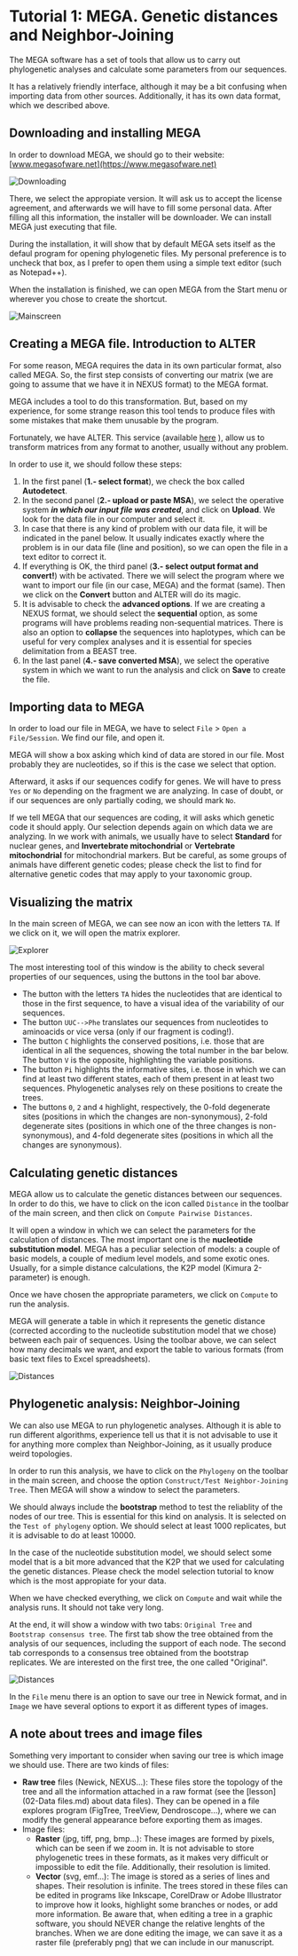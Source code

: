 # Tutorial 1: MEGA. Genetic distances and Neighbor-Joining

The MEGA software has a set of tools that allow us to carry out phylogenetic analyses and calculate some parameters from our sequences.

It has a relatively friendly interface, although it may be a bit confusing when importing data from other sources. Additionally, it has its own data format, which we described above.

## Downloading and installing MEGA

In order to download MEGA, we should go to their website: [www.megasofware.net](https://www.megasofware.net)

![Downloading](media/TMega-01-Download.png)

There, we select the appropiate version. It will ask us to accept the license agreement, and afterwards we will have to fill some personal data. After filling all this information, the installer will be downloader. We can install MEGA just executing that file.

During the installation, it will show that by default MEGA sets itself as the defaul program for opening phylogenetic files. My personal preference is to uncheck that box, as I prefer to open them using a simple text editor (such as Notepad++).

When the installation is finished, we can open MEGA from the Start menu or wherever you chose to create the shortcut.

![Mainscreen](media/TMega-02-Mainscreen.png)

## Creating a MEGA file. Introduction to ALTER

For some reason, MEGA requires the data in its own particular format, also called MEGA. So, the first step consists of converting our matrix (we are going to assume that we have it in NEXUS format) to the MEGA format.

MEGA includes a tool to do this transformation. But, based on my experience, for some strange reason this tool tends to produce files with some mistakes that make them unusable by the program.

Fortunately, we have ALTER. This service (available [here](https://sing.ei.uvigo.es/ALTER/) ), allow us to transform matrices from any format to another, usually without any problem.

In order to use it, we should follow these steps:

1. In the first panel (**1.- select format**), we check the box called **Autodetect**.
2. In the second panel (**2.- upload or paste MSA**), we select the operative system ***in which our input file was created***, and click on **Upload**. We look for the data file in our computer and select it.
3. In case that there is any kind of problem with our data file, it will be indicated in the panel below. It usually indicates exactly where the problem is in our data file (line and position), so we can open the file in a text editor to correct it.
4. If everything is OK, the third panel (**3.- select output format and convert!**) with be activated. There we will select the program where we want to import our file (in our case, MEGA) and the format (same). Then we click on the **Convert** button and ALTER will do its magic.
5. It is advisable to check the **advanced options**. If we are creating a NEXUS format, we should select the **sequential** option, as some programs will have problems reading non-sequential matrices. There is also an option to **collapse** the sequences into haplotypes, which can be useful for very complex analyses and it is essential for species delimitation from a BEAST tree.
6. In the last panel (**4.- save converted MSA**), we select the operative system in which we want to run the analysis and click on **Save** to create the file.

## Importing data to MEGA

In order to load our file in MEGA, we have to select `File` > `Open a File/Session`. We find our file, and open it.

MEGA will show a box asking which kind of data are stored in our file. Most probably they are nucleotides, so if this is the case we select that option.

Afterward, it asks if our sequences codify for genes. We will have to press `Yes` or `No` depending on the fragment we are analyzing. In case of doubt, or if our sequences are only partially coding, we should mark `No`.

If we tell MEGA that our sequences are coding, it will asks which genetic code it should apply. Our selection depends again on which data we are analyzing. In we work with animals, we usually have to select **Standard** for nuclear genes, and **Invertebrate mitochondrial** or **Vertebrate mitochondrial** for mitochondrial markers. But be careful, as some groups of animals have different genetic codes; please check the list to find for alternative genetic codes that may apply to your taxonomic group.

## Visualizing the matrix

In the main screen of MEGA, we can see now an icon with the letters `TA`. If we click on it, we will open the matrix explorer.

![Explorer](media/TMega-03-explorer.png)

The most interesting tool of this window is the ability to check several properties of our sequences, using the buttons in the tool bar above.

- The button with the letters `TA` hides the nucleotides that are identical to those in the first sequence, to have a visual idea of the variability of our sequences.
- The button `UUC-->Phe` translates our sequences from nucleotides to aminoacids or vice versa (only if our fragment is coding!).
- The button `C` highlights the conserved positions, i.e. those that are identical in all the sequences, showing the total number in the bar below. The button `V` is the opposite, highlighting the variable positions.
- The button `Pi` highlights the informative sites, i.e. those in which we can find at least two different states, each of them present in at least two sequences. Phylogenetic analyses rely on these positions to create the trees.
- The buttons `0`, `2` and `4` highlight, respectively, the 0-fold degenerate sites (positions in which the changes are non-synonymous), 2-fold degenerate sites (positions in which one of the three changes is non-synonymous), and 4-fold degenerate sites (positions in which all the changes are synonymous).

## Calculating genetic distances

MEGA allow us to calculate the genetic distances between our sequences. In order to do this, we have to click on the icon called `Distance` in the toolbar of the main screen, and then click on `Compute Pairwise Distances`.

It will open a window in which we can select the parameters for the calculation of distances. The most important one is the **nucleotide substitution model**. MEGA has a peculiar selection of models: a couple of basic models, a couple of medium level models, and some exotic ones. Usually, for a simple distance calculations, the K2P model (Kimura 2-parameter) is enough.

Once we have chosen the appropriate parameters, we click on `Compute` to run the analysis.

MEGA will generate a table in which it represents the genetic distance (corrected according to the nucleotide substitution model that we chose) between each pair of sequences. Using the toolbar above, we can select how many decimals we want, and export the table to various formats (from basic text files to Excel spreadsheets).

![Distances](media/TMega-04-distances.png)

## Phylogenetic analysis: Neighbor-Joining

We can also use MEGA to run phylogenetic analyses. Although it is able to run different algorithms, experience tell us that it is not advisable to use it for anything more complex than Neighbor-Joining, as it usually produce weird topologies.

In order to run this analysis, we have to click on the `Phylogeny` on the toolbar in the main screen, and choose the option `Construct/Test Neighbor-Joining Tree`. Then MEGA will show a window to select the parameters.

We should always include the **bootstrap** method to test the reliablity of the nodes of our tree. This is essential for this kind on analysis. It is selected on the `Test of phylogeny` option. We should select at least 1000 replicates, but it is advisable to do at least 10000.

In the case of the nucleotide substitution model, we should select some model that is a bit more advanced that the K2P that we used for calculating the genetic distances. Please check the model selection tutorial to know which is the most appropiate for your data.

When we have checked everything, we click on `Compute` and wait while the analysis runs. It should not take very long.

At the end, it will show a window with two tabs: `Original Tree` and `Bootstrap consensus tree`. The first tab show the tree obtained from the analysis of our sequences, including the support of each node. The second tab corresponds to a consensus tree obtained from the bootstrap replicates. We are interested on the first tree, the one called "Original".

![Distances](media/TMega-05-phylo.png)

In the `File` menu there is an option to save our tree in Newick format, and in `Image` we have several options to export it as different types of images.

## A note about trees and image files

Something very important to consider when saving our tree is which image we should use. There are two kinds of files:

- **Raw tree** files (Newick, NEXUS...): These files store the topology of the tree and all the information attached in a raw format (see the [lesson](02-Data files.md) about data files). They can be opened in a file explores program (FigTree, TreeView, Dendroscope...), where we can modify the general appearance before exporting them as images.
- Image files:
	- **Raster** (jpg, tiff, png, bmp...): These images are formed by pixels, which can be seen if we zoom in. It is not advisable to store phylogenetic trees in these formats, as it makes very difficult or impossible to edit the file. Additionally, their resolution is limited.
	- **Vector** (svg, emf…): The image is stored as a series of lines and shapes. Their resolution is infinite. The trees stored in these files can be edited in programs like Inkscape, CorelDraw or Adobe Illustrator to improve how it looks, highlight some branches or nodes, or add more information. Be aware that, when editing a tree in a graphic software, you should NEVER change the relative lenghts of the branches. When we are done editing the image, we can save it as a raster file (preferably png) that we can include in our manuscript.
